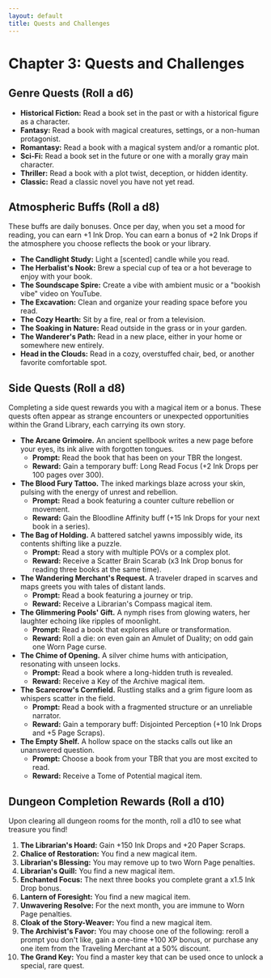 ```yaml
---
layout: default
title: Quests and Challenges
---
```


# Chapter 3: Quests and Challenges

## Genre Quests (Roll a d6)
* **Historical Fiction:** Read a book set in the past or with a historical figure as a character.
* **Fantasy:** Read a book with magical creatures, settings, or a non-human protagonist.
* **Romantasy:** Read a book with a magical system and/or a romantic plot.
* **Sci-Fi:** Read a book set in the future or one with a morally gray main character.
* **Thriller:** Read a book with a plot twist, deception, or hidden identity.
* **Classic:** Read a classic novel you have not yet read.

## Atmospheric Buffs (Roll a d8)
These buffs are daily bonuses. Once per day, when you set a mood for reading, you can earn +1 Ink Drop. You can earn a bonus of +2 Ink Drops if the atmosphere you choose reflects the book or your library.

* **The Candlight Study:** Light a [scented] candle while you read.
* **The Herbalist's Nook:** Brew a special cup of tea or a hot beverage to enjoy with your book.
* **The Soundscape Spire:** Create a vibe with ambient music or a "bookish vibe" video on YouTube.
* **The Excavation:** Clean and organize your reading space before you read.
* **The Cozy Hearth:** Sit by a fire, real or from a television.
* **The Soaking in Nature:** Read outside in the grass or in your garden.
* **The Wanderer's Path:** Read in a new place, either in your home or somewhere new entirely.
* **Head in the Clouds:** Read in a cozy, overstuffed chair, bed, or another favorite comfortable spot.

## Side Quests (Roll a d8)
Completing a side quest rewards you with a magical item or a bonus. These quests often appear as strange encounters or unexpected opportunities within the Grand Library, each carrying its own story.

* **The Arcane Grimoire.** An ancient spellbook writes a new page before your eyes, its ink alive with forgotten tongues.
    * **Prompt:** Read the book that has been on your TBR the longest.
    * **Reward:** Gain a temporary buff: Long Read Focus (+2 Ink Drops per 100 pages over 300).
* **The Blood Fury Tattoo.** The inked markings blaze across your skin, pulsing with the energy of unrest and rebellion.
    * **Prompt:** Read a book featuring a counter culture rebellion or movement.
    * **Reward:** Gain the Bloodline Affinity buff (+15 Ink Drops for your next book in a series).
* **The Bag of Holding.** A battered satchel yawns impossibly wide, its contents shifting like a puzzle.
    * **Prompt:** Read a story with multiple POVs or a complex plot.
    * **Reward:** Receive a Scatter Brain Scarab (x3 Ink Drop bonus for reading three books at the same time).
* **The Wandering Merchant's Request.** A traveler draped in scarves and maps greets you with tales of distant lands.
    * **Prompt:** Read a book featuring a journey or trip.
    * **Reward:** Receive a Librarian's Compass magical item.
* **The Glimmering Pools' Gift.** A nymph rises from glowing waters, her laughter echoing like ripples of moonlight.
    * **Prompt:** Read a book that explores allure or transformation.
    * **Reward:** Roll a die: on even gain an Amulet of Duality; on odd gain one Worn Page curse.
* **The Chime of Opening.** A silver chime hums with anticipation, resonating with unseen locks.
    * **Prompt:** Read a book where a long-hidden truth is revealed.
    * **Reward:** Receive a Key of the Archive magical item.
* **The Scarecrow's Cornfield.** Rustling stalks and a grim figure loom as whispers scatter in the field.
    * **Prompt:** Read a book with a fragmented structure or an unreliable narrator.
    * **Reward:** Gain a temporary buff: Disjointed Perception (+10 Ink Drops and +5 Page Scraps).
* **The Empty Shelf.** A hollow space on the stacks calls out like an unanswered question.
    * **Prompt:** Choose a book from your TBR that you are most excited to read.
    * **Reward:** Receive a Tome of Potential magical item.

## Dungeon Completion Rewards (Roll a d10)
Upon clearing all dungeon rooms for the month, roll a d10 to see what treasure you find!

1.  **The Librarian's Hoard:** Gain +150 Ink Drops and +20 Paper Scraps.
2.  **Chalice of Restoration:** You find a new magical item.
3.  **Librarian's Blessing:** You may remove up to two Worn Page penalties.
4.  **Librarian's Quill:** You find a new magical item.
5.  **Enchanted Focus:** The next three books you complete grant a x1.5 Ink Drop bonus.
6.  **Lantern of Foresight:** You find a new magical item.
7.  **Unwavering Resolve:** For the next month, you are immune to Worn Page penalties.
8.  **Cloak of the Story-Weaver:** You find a new magical item.
9.  **The Archivist's Favor:** You may choose one of the following: reroll a prompt you don't like, gain a one-time +100 XP bonus, or purchase any one item from the Traveling Merchant at a 50% discount.
10. **The Grand Key:** You find a master key that can be used once to unlock a special, rare quest.